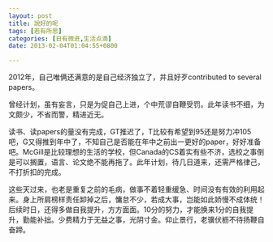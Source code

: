 ```yaml
---
layout: post
title: 說好的呢
tags: [若有所思]
categories: [日有微进,生活点滴]
date: 2013-02-04T01:04:55+0800

---
```


2012年，自己唯俩还满意的是自己经济独立了，并且好歹contributed to several papers。

曾经计划，虽有妄言，只是为促自己上进，个中荒谬自鞭受罚。此年读书不细，为文颇少，不省而警，精进近无。  

读书、读papers的量没有完成，GT推迟了，T比较有希望到95还是努力冲105吧，G又得推到年中了，不知自己是否能在年中之前出一更好的paper，好好准备吧。McGill是比较理想的生活的学校，但Canada的CS着实有些不济，选校之事倒是可以搁置，语言、论文绝不能再拖了。此年计划，待几日道来，还需严格律己，不打折扣的完成。  

这些天过来，也老是重复之前的毛病，做事不着轻重缓急、时间没有有效的利用起来。身上所肩榜样责任卸掉之后，慵怠不少，若成大事，岂能如此娇慢不成体统！后续时日，还得多做自我提升，方方面面。10分的努力，才能换来1分的自我提升，勤能补拙。少费精力于无益之事，光阴寸金。仰止景行，老骥伏枥不待扬鞭自奋蹄。